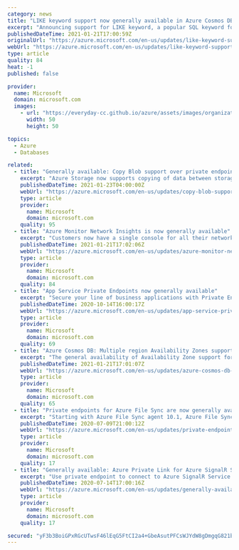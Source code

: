 ```yaml
---
category: news
title: "LIKE keyword support now generally available in Azure Cosmos DB"
excerpt: "Announcing support for LIKE keyword, a popular SQL keyword for doing text search in Azure Cosmos DB."
publishedDateTime: 2021-01-21T17:00:59Z
originalUrl: "https://azure.microsoft.com/en-us/updates/like-keyword-support-now-generally-available-in-azure-cosmos-db/"
webUrl: "https://azure.microsoft.com/en-us/updates/like-keyword-support-now-generally-available-in-azure-cosmos-db/"
type: article
quality: 84
heat: -1
published: false

provider:
  name: Microsoft
  domain: microsoft.com
  images:
    - url: "https://everyday-cc.github.io/azure/assets/images/organizations/microsoft.com-50x50.jpg"
      width: 50
      height: 50

topics:
  - Azure
  - Databases

related:
  - title: "Generally available: Copy Blob support over private endpoints in Azure Storage"
    excerpt: "Azure Storage now supports copying of data between storage accounts using private endpoints. This includes support for the Copy Blob API and utilities such as AzCopy."
    publishedDateTime: 2021-01-23T04:00:00Z
    webUrl: "https://azure.microsoft.com/en-us/updates/copy-blob-support-over-private-endpoints/"
    type: article
    provider:
      name: Microsoft
      domain: microsoft.com
    quality: 95
  - title: "Azure Monitor Network Insights is now generally available"
    excerpt: "Customers now have a single console for all their network monitoring requirements with Azure Monitor Network Insights"
    publishedDateTime: 2021-01-21T17:02:06Z
    webUrl: "https://azure.microsoft.com/en-us/updates/azure-monitor-network-insights-is-now-generally-available/"
    type: article
    provider:
      name: Microsoft
      domain: microsoft.com
    quality: 84
  - title: "App Service Private Endpoints now generally available"
    excerpt: "Secure your line of business applications with Private Endpoints"
    publishedDateTime: 2020-10-14T16:00:17Z
    webUrl: "https://azure.microsoft.com/en-us/updates/app-service-private-endpoints-ga/"
    type: article
    provider:
      name: Microsoft
      domain: microsoft.com
    quality: 69
  - title: "Azure Cosmos DB: Multiple region Availability Zones support with single-region write now generally available"
    excerpt: "The general availability of Availability Zone support for Azure Cosmos DB accounts configured for two or more regions with single-region writes may lower pricing and includes increased availability SLA."
    publishedDateTime: 2021-01-21T17:01:07Z
    webUrl: "https://azure.microsoft.com/en-us/updates/azure-cosmos-db-multiple-region-availability-zones-support-with-singleregion-write-now-generally-available/"
    type: article
    provider:
      name: Microsoft
      domain: microsoft.com
    quality: 65
  - title: "Private endpoints for Azure File Sync are now generally available"
    excerpt: "Starting with Azure File Sync agent 10.1, Azure File Sync supports private endpoints in all public and Azure US Government cloud regions where Azure File Sync is available."
    publishedDateTime: 2020-07-09T21:00:12Z
    webUrl: "https://azure.microsoft.com/en-us/updates/private-endpoints-for-azure-file-sync-are-now-generally-available/"
    type: article
    provider:
      name: Microsoft
      domain: microsoft.com
    quality: 17
  - title: "Generally available: Azure Private Link for Azure SignalR Service "
    excerpt: "Use private endpoint to connect to Azure SignalR Service. "
    publishedDateTime: 2020-07-14T17:00:16Z
    webUrl: "https://azure.microsoft.com/en-us/updates/generally-available-azure-private-link-for-azure-signalr-service/"
    type: article
    provider:
      name: Microsoft
      domain: microsoft.com
    quality: 17

secured: "yF3b3BoiGPxRGcUTwsF46lEqG5FtCI2a4+GbeAsutPFCsWJYdW8gDmgqG821bdWNrd9xXZ5W58kbqgoT9zQH3+F0MINXwL8T/YUiheanOYXq8mq6WwCWkf7DtdZ0YfWOIFHNKhGENNn/PyGBqDBi5LM/IRoY9Zh2GXKTb+LxuixP6EcV2CdE4ZN56iCGra9sm4wOymKfM6vvc/csz49XAaLGdStepDgHaf39I3zD+Og4NRCTEXSVm55E8yvPcZ1yMKjPGewQyQToSuZwGZ1ZUbhshZ/Z5PIUQA7kpaFys3JqsK3QbqU7iMABX6NeSPgfe34j76PM9CBadJBJXg4PaM1BCqkUuqYp/MWxT6N0yDs=;6k4dk2kjcvVC+z0ED2Ggbw=="
---
```


